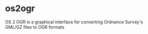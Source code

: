 os2ogr
======

OS 2 OGR is a graphical interface for converting Ordnance Survey's GML/GZ files to OGR formats
